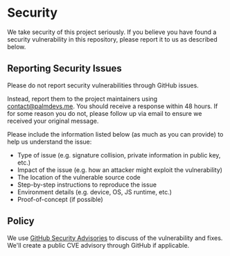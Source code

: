 # Security

We take security of this project seriously. If you believe you have found a security vulnerability in this repository, please report it to us as described below.

## Reporting Security Issues

Please do not report security vulnerabilities through GitHub issues.

Instead, report them to the project maintainers using [contact@palmdevs.me](mailto:contact@palmdevs.me).
You should receive a response within 48 hours. If for some reason you do not, please follow up via email to ensure we received your original message.

Please include the information listed below (as much as you can provide) to help us understand the issue:

- Type of issue (e.g. signature collision, private information in public key, etc.)
- Impact of the issue (e.g. how an attacker might exploit the vulnerability)
- The location of the vulnerable source code
- Step-by-step instructions to reproduce the issue
- Environment details (e.g. device, OS, JS runtime, etc.)
- Proof-of-concept (if possible)

## Policy

We use [GitHub Security Advisories](https://docs.github.com/en/code-security/security-advisories/working-with-repository-security-advisories/about-repository-security-advisories) to discuss of the vulnerability and fixes. We'll create a public CVE advisory through GitHub if applicable.
